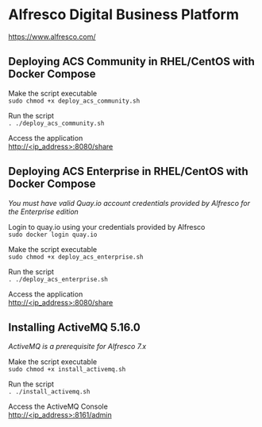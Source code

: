 # Alfresco Digital Business Platform
https://www.alfresco.com/

## Deploying **ACS Community** in RHEL/CentOS with Docker Compose  

Make the script executable  
`sudo chmod +x deploy_acs_community.sh`  

Run the script  
`. ./deploy_acs_community.sh`  

Access the application  
[http://<ip_address>:8080/share]()  
  

## Deploying **ACS Enterprise** in RHEL/CentOS with Docker Compose  
*You must have valid Quay.io account credentials provided by Alfresco for the Enterprise edition*  

Login to quay.io using your credentials provided by Alfresco  
`sudo docker login quay.io`  

Make the script executable  
`sudo chmod +x deploy_acs_enterprise.sh`  

Run the script  
`. ./deploy_acs_enterprise.sh`  

Access the application  
[http://<ip_address>:8080/share]()

## Installing ActiveMQ 5.16.0
*ActiveMQ is a prerequisite for Alfresco 7.x*  

Make the script executable  
`sudo chmod +x install_activemq.sh`  

Run the script  
`. ./install_activemq.sh`  

Access the ActiveMQ Console  
[http://<ip_address>:8161/admin]()
